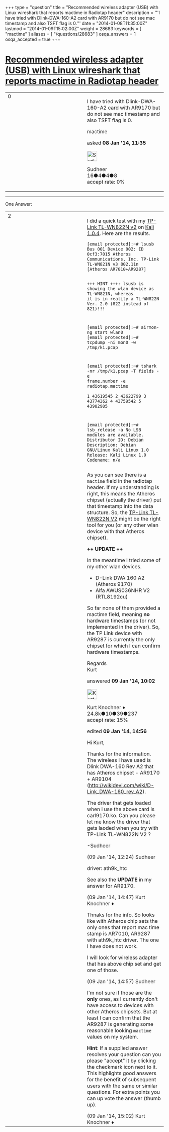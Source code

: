 +++
type = "question"
title = "Recommended wireless adapter (USB) with Linux wireshark that reports mactime in Radiotap header"
description = '''I have tried with Dlink-DWA-160-A2 card with AR9170 but do not see mac timestamp and also TSFT flag is 0.'''
date = "2014-01-08T11:35:00Z"
lastmod = "2014-01-09T15:02:00Z"
weight = 28683
keywords = [ "mactime" ]
aliases = [ "/questions/28683" ]
osqa_answers = 1
osqa_accepted = true
+++

<div class="headNormal">

# [Recommended wireless adapter (USB) with Linux wireshark that reports mactime in Radiotap header](/questions/28683/recommended-wireless-adapter-usb-with-linux-wireshark-that-reports-mactime-in-radiotap-header)

</div>

<div id="main-body">

<div id="askform">

<table id="question-table" style="width:100%;"><colgroup><col style="width: 50%" /><col style="width: 50%" /></colgroup><tbody><tr class="odd"><td style="width: 30px; vertical-align: top"><div class="vote-buttons"><span id="post-28683-upvote" class="ajax-command post-vote up" rel="nofollow" title="I like this post (click again to cancel)"> </span><div id="post-28683-score" class="post-score" title="current number of votes">0</div><span id="post-28683-downvote" class="ajax-command post-vote down" rel="nofollow" title="I dont like this post (click again to cancel)"> </span> <span id="favorite-mark" class="ajax-command favorite-mark" rel="nofollow" title="mark/unmark this question as favorite (click again to cancel)"> </span><div id="favorite-count" class="favorite-count"></div></div></td><td><div id="item-right"><div class="question-body"><p>I have tried with Dlink-DWA-160-A2 card with AR9170 but do not see mac timestamp and also TSFT flag is 0.</p></div><div id="question-tags" class="tags-container tags"><span class="post-tag tag-link-mactime" rel="tag" title="see questions tagged &#39;mactime&#39;">mactime</span></div><div id="question-controls" class="post-controls"></div><div class="post-update-info-container"><div class="post-update-info post-update-info-user"><p>asked <strong>08 Jan '14, 11:35</strong></p><img src="https://secure.gravatar.com/avatar/43e2d9c38f7fe55143e0606580e503bf?s=32&amp;d=identicon&amp;r=g" class="gravatar" width="32" height="32" alt="Sudheer&#39;s gravatar image" /><p><span>Sudheer</span><br />
<span class="score" title="16 reputation points">16</span><span title="4 badges"><span class="badge1">●</span><span class="badgecount">4</span></span><span title="4 badges"><span class="silver">●</span><span class="badgecount">4</span></span><span title="8 badges"><span class="bronze">●</span><span class="badgecount">8</span></span><br />
<span class="accept_rate" title="Rate of the user&#39;s accepted answers">accept rate:</span> <span title="Sudheer has no accepted answers">0%</span></p></div></div><div id="comments-container-28683" class="comments-container"></div><div id="comment-tools-28683" class="comment-tools"></div><div class="clear"></div><div id="comment-28683-form-container" class="comment-form-container"></div><div class="clear"></div></div></td></tr></tbody></table>

------------------------------------------------------------------------

<div class="tabBar">

<span id="sort-top"></span>

<div class="headQuestions">

One Answer:

</div>

</div>

<span id="28740"></span>

<div id="answer-container-28740" class="answer accepted-answer">

<table style="width:100%;"><colgroup><col style="width: 50%" /><col style="width: 50%" /></colgroup><tbody><tr class="odd"><td style="width: 30px; vertical-align: top"><div class="vote-buttons"><span id="post-28740-upvote" class="ajax-command post-vote up" rel="nofollow" title="I like this post (click again to cancel)"> </span><div id="post-28740-score" class="post-score" title="current number of votes">2</div><span id="post-28740-downvote" class="ajax-command post-vote down" rel="nofollow" title="I dont like this post (click again to cancel)"> </span> <span class="accept-answer on" rel="nofollow" title="Sudheer has selected this answer as the correct answer"> </span></div></td><td><div class="item-right"><div class="answer-body"><p>I did a quick test with my <a href="http://www.tp-link.us/products/details/?categoryid=&amp;model=TL-WN822N">TP-Link TL-WN822N v2</a> on <a href="http://kali.org">Kali 1.0.4</a>. Here are the results.</p><pre><code>[email protected]:~# lsusb
Bus 001 Device 002: ID 0cf3:7015 Atheros Communications, Inc. TP-Link TL-WN821N v3 802.11n [Atheros AR7010+AR9287]

+++ HINT +++: lsusb is showing the wlan device as TL-WN821N, whereas it is in reality a TL-WN822N Ver. 2.0 (822 instead of 821)!!!

[email protected]:~# airmon-ng start wlan0
[email protected]:~# tcpdump -ni mon0 -w /tmp/k1.pcap

[email protected]:~# tshark -nr /tmp/k1.pcap -T fields -e frame.number -e radiotap.mactime  
1       43619545
2       43622799
3       43774362
4       43759542
5       43902905

[email protected]:~# lsb_release -a
No LSB modules are available.
Distributor ID: Debian
Description:    Debian GNU/Linux Kali Linux 1.0
Release:        Kali Linux 1.0
Codename:       n/a</code></pre><p>As you can see there is a <code>mactime</code> field in the radiotap header. If my understanding is right, this means the Atheros chipset (actually the driver) put that timestamp into the data structure. So, the <a href="http://www.tp-link.us/products/details/?categoryid=&amp;model=TL-WN822N">TP-Link TL-WN822N V2</a> might be the right tool for you (or any other wlan device with that Atheros chipset).</p><p><strong>++ UPDATE ++</strong></p><p>In the meantime I tried some of my other wlan devices.</p><ul><li>D-Link DWA 160 A2 (Atheros 9170)</li><li>Alfa AWUS036NHR V2 (RTL8192cu)</li></ul><p>So far none of them provided a mactime field, meaning <strong>no</strong> hardware timestamps (or not implemented in the driver). So, the TP Link device with AR9287 is currently the only chipset for which I can confirm hardware timestamps.</p><p>Regards<br />
Kurt</p></div><div class="answer-controls post-controls"></div><div class="post-update-info-container"><div class="post-update-info post-update-info-user"><p>answered <strong>09 Jan '14, 10:02</strong></p><img src="https://secure.gravatar.com/avatar/23b7bf5b13bc2c98b2e8aa9869ca5d75?s=32&amp;d=identicon&amp;r=g" class="gravatar" width="32" height="32" alt="Kurt%20Knochner&#39;s gravatar image" /><p><span>Kurt Knochner ♦</span><br />
<span class="score" title="24767 reputation points"><span>24.8k</span></span><span title="10 badges"><span class="badge1">●</span><span class="badgecount">10</span></span><span title="39 badges"><span class="silver">●</span><span class="badgecount">39</span></span><span title="237 badges"><span class="bronze">●</span><span class="badgecount">237</span></span><br />
<span class="accept_rate" title="Rate of the user&#39;s accepted answers">accept rate:</span> <span title="Kurt Knochner has 344 accepted answers">15%</span> </br></p></div><div class="post-update-info post-update-info-edited"><p><span> edited <strong>09 Jan '14, 14:56</strong> </span></p></div></div><div id="comments-container-28740" class="comments-container"><span id="28745"></span><div id="comment-28745" class="comment"><div id="post-28745-score" class="comment-score"></div><div class="comment-text"><p>Hi Kurt,</p><p>Thanks for the information. The wireless I have used is Dlink DWA-160 Rev A2 that has Atheros chipset - AR9170 + AR9104 (<a href="http://wikidevi.com/wiki/D-Link_DWA-160_rev_A2).">http://wikidevi.com/wiki/D-Link_DWA-160_rev_A2).</a></p><p>The driver that gets loaded when i use the above card is carl9170.ko. Can you please let me know the driver that gets laoded when you try with TP-Link TL-WN822N V2 ?</p><p>-Sudheer</p></div><div id="comment-28745-info" class="comment-info"><span class="comment-age">(09 Jan '14, 12:24)</span> <span class="comment-user userinfo">Sudheer</span></div></div><span id="28748"></span><div id="comment-28748" class="comment"><div id="post-28748-score" class="comment-score"></div><div class="comment-text"><p>driver: ath9k_htc</p><p>See also the <strong>UPDATE</strong> in my answer for AR9170.</p></div><div id="comment-28748-info" class="comment-info"><span class="comment-age">(09 Jan '14, 14:47)</span> <span class="comment-user userinfo">Kurt Knochner ♦</span></div></div><span id="28749"></span><div id="comment-28749" class="comment"><div id="post-28749-score" class="comment-score"></div><div class="comment-text"><p>Thnaks for the info. So looks like with Atheros chip sets the only ones that report mac time stamp is AR7010, AR9287 with ath9k_htc driver. The one I have does not work.</p><p>I will look for wireless adapter that has above chip set and get one of those.</p></div><div id="comment-28749-info" class="comment-info"><span class="comment-age">(09 Jan '14, 14:57)</span> <span class="comment-user userinfo">Sudheer</span></div></div><span id="28750"></span><div id="comment-28750" class="comment"><div id="post-28750-score" class="comment-score"></div><div class="comment-text"><p>I'm not sure if those are the <strong>only</strong> ones, as I currently don't have access to devices with other Atheros chipsets. But at least I can confirm that the AR9287 is generating some reasonable looking <code>mactime</code> values on my system.</p><p><strong>Hint</strong>: If a supplied answer resolves your question can you please "accept" it by clicking the checkmark icon next to it. This highlights good answers for the benefit of subsequent users with the same or similar questions. For extra points you can up vote the answer (thumb up).</p></div><div id="comment-28750-info" class="comment-info"><span class="comment-age">(09 Jan '14, 15:02)</span> <span class="comment-user userinfo">Kurt Knochner ♦</span></div></div></div><div id="comment-tools-28740" class="comment-tools"></div><div class="clear"></div><div id="comment-28740-form-container" class="comment-form-container"></div><div class="clear"></div></div></td></tr></tbody></table>

</div>

<div class="paginator-container-left">

</div>

</div>

</div>

